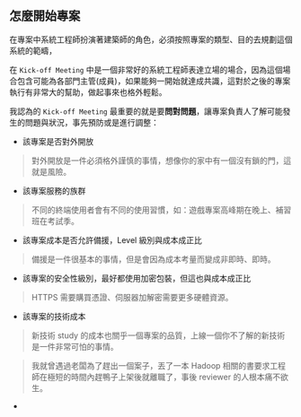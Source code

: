 ## 怎麼開始專案

在專案中系統工程師扮演著建築師的角色，必須按照專案的類型、目的去規劃這個系統的範疇，

在 `Kick-off Meeting` 中是一個非常好的系統工程師表達立場的場合，因為這個場合包含可能為各部門主管(成員)，如果能夠一開始就達成共識，這對於之後的專案執行有非常大的幫助，做起事來也格外輕鬆。


我認為的 `Kick-off Meeting` 最重要的就是要**問對問題**，讓專案負責人了解可能發生的問題與狀況，事先預防或是進行調整：

- 該專案是否對外開放

> 對外開放是一件必須格外謹慎的事情，想像你的家中有一個沒有鎖的門，這就是風險。

- 該專案服務的族群

> 不同的終端使用者會有不同的使用習慣，如：遊戲專案高峰期在晚上、補習班在考試季。

- 該專案成本是否允許備援，Level 級別與成本成正比

> 備援是一件很基本的事情，但是會因為成本考量而變成非即時、即時。

- 該專案的安全性級別，最好都使用加密包裝，但這也與成本成正比

> HTTPS 需要購買憑證、伺服器加解密需要更多硬體資源。

- 該專案的技術成本

> 新技術 study 的成本也關乎一個專案的品質，上線一個你不了解的新技術是一件非常可怕的事情。

> 我就曾遇過老闆為了趕出一個案子，丟了一本 Hadoop 相關的書要求工程師在極短的時間內趕鴨子上架後就離職了，事後 reviewer 的人根本痛不欲生。

- 